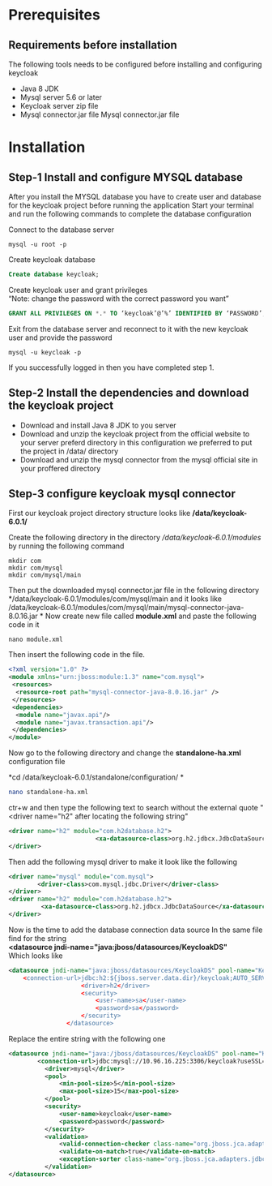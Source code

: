 <!-- TITLE: Configuring Keycloak Ha -->
<!-- SUBTITLE: This documentation shows step by step Guid to configure Keycloak HA configuration -->

# Prerequisites
## Requirements before installation 
The following tools needs to be configured before installing and configuring keycloak 
- Java 8 JDK 
- Mysql server 5.6 or later
- Keycloak server zip file 
- Mysql connector.jar file Mysql connector.jar file 

# Installation 
## Step-1 Install and configure MYSQL database 
After you install the MYSQL database you have to create user and database for the keycloak project before running the application 
Start your terminal and run the following commands to complete the database configuration 

Connect to the database server 
```batchfile
mysql -u root -p
```

Create keycloak database 

```sql
Create database keycloak;
```

Create keycloak user and grant privileges  
“Note: change the password with the correct password you want” 

```sql
GRANT ALL PRIVILEGES ON *.* TO ‘keycloak’@’%’ IDENTIFIED BY ‘PASSWORD’;
```

Exit from the database server and reconnect to it with the new keycloak user and provide the password 

```batchfile
mysql -u keycloak -p
```

If you successfully logged in then you have completed step 1. 

## Step-2 Install the dependencies and download the keycloak project 
- Download and install Java 8 JDK to you server 
- Download and unzip the keycloak project from the official website to your server preferd directory in this configuration we preferred to put the project in /data/ directory
- Download and unzip the mysql connector from the mysql official site in your proffered directory

## Step-3 configure keycloak mysql connector 
First our keycloak project directory structure looks like 
**/data/keycloak-6.0.1/** 

Create the following directory in the directory */data/keycloak-6.0.1/modules* by running the following command 
```batchfile
mkdir com 
mkdir com/mysql 
mkdir com/mysql/main 
```

Then put the downloaded mysql connector.jar file in the following directory 
*/data/keycloak-6.0.1/modules/com/mysql/main and it looks like 
/data/keycloak-6.0.1/modules/com/mysql/main/mysql-connector-java-8.0.16.jar *
Now create new file called **module.xml** and paste the following code in it 

```batchfile
nano module.xml 
```

Then insert the following code in the file.

```xml
<?xml version="1.0" ?> 
<module xmlns="urn:jboss:module:1.3" name="com.mysql"> 
 <resources> 
  <resource-root path="mysql-connector-java-8.0.16.jar" /> 
 </resources> 
 <dependencies> 
  <module name="javax.api"/> 
  <module name="javax.transaction.api"/> 
 </dependencies> 
</module> 
```

Now go to the following directory and change the **standalone-ha.xml** configuration file 

*cd /data/keycloak-6.0.1/standalone/configuration/ *


```sh
nano standalone-ha.xml 
```

ctr+w and then type the following text to search without the external quote "<driver name="h2" after locating the following string"

```xml
<driver name="h2" module="com.h2database.h2"> 
                        <xa-datasource-class>org.h2.jdbcx.JdbcDataSource</xa-datasource-class> 
</driver>
```
Then add the following mysql driver to make it look like the following 

```xml
<driver name="mysql" module="com.mysql"> 
        <driver-class>com.mysql.jdbc.Driver</driver-class> 
</driver> 
<driver name="h2" module="com.h2database.h2"> 
         <xa-datasource-class>org.h2.jdbcx.JdbcDataSource</xa-datasource-class> 
</driver>
```
Now is the time to add the database connection data source 
In the same file find for the string  
**<datasource jndi-name="java:jboss/datasources/KeycloakDS"**  
Which looks like

```xml
<datasource jndi-name="java:jboss/datasources/KeycloakDS" pool-name="KeycloakDS" enabled="true" use-java-context="true" statistics-enabled="${wildf$ 
    <connection-url>jdbc:h2:${jboss.server.data.dir}/keycloak;AUTO_SERVER=TRUE</connection-url> 
                    <driver>h2</driver> 
                    <security> 
                        <user-name>sa</user-name> 
                        <password>sa</password> 
                    </security> 
                </datasource> 
```

Replace the entire string with the following one

```xml
<datasource jndi-name="java:/jboss/datasources/KeycloakDS" pool-name="KeycloakDS" enabled="true"> 
        <connection-url>jdbc:mysql://10.96.16.225:3306/keycloak?useSSL=false&amp;characterEncoding=UTF-8</connection-url> 
          <driver>mysql</driver> 
          <pool> 
              <min-pool-size>5</min-pool-size> 
              <max-pool-size>15</max-pool-size> 
          </pool> 
          <security> 
              <user-name>keycloak</user-name> 
              <password>password</password> 
          </security> 
          <validation> 
              <valid-connection-checker class-name="org.jboss.jca.adapters.jdbc.extensions.mysql.MySQLValidConnectionChecker"/> 
              <validate-on-match>true</validate-on-match> 
              <exception-sorter class-name="org.jboss.jca.adapters.jdbc.extensions.mysql.MySQLExceptionSorter"/> 
          </validation> 
</datasource> 
```
